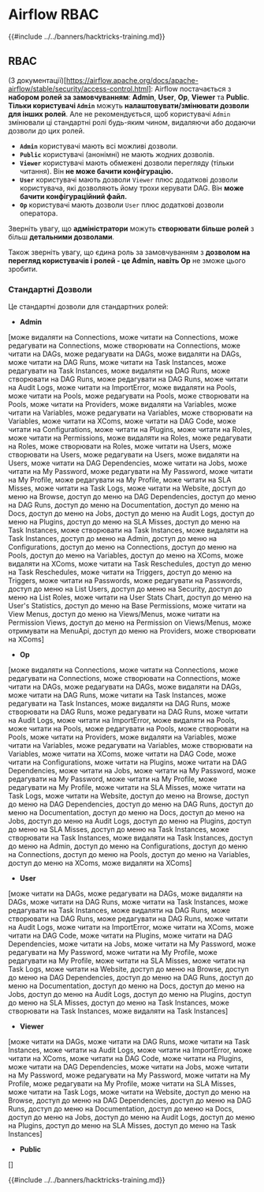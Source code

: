 # Airflow RBAC

{{#include ../../banners/hacktricks-training.md}}

## RBAC

(З документації)\[https://airflow.apache.org/docs/apache-airflow/stable/security/access-control.html]: Airflow постачається з **набором ролей за замовчуванням**: **Admin**, **User**, **Op**, **Viewer** та **Public**. **Тільки користувачі `Admin`** можуть **налаштовувати/змінювати дозволи для інших ролей**. Але не рекомендується, щоб користувачі `Admin` змінювали ці стандартні ролі будь-яким чином, видаляючи або додаючи дозволи до цих ролей.

- **`Admin`** користувачі мають всі можливі дозволи.
- **`Public`** користувачі (анонімні) не мають жодних дозволів.
- **`Viewer`** користувачі мають обмежені дозволи перегляду (тільки читання). Він **не може бачити конфігурацію.**
- **`User`** користувачі мають дозволи `Viewer` плюс додаткові дозволи користувача, які дозволяють йому трохи керувати DAG. Він **може бачити конфігураційний файл.**
- **`Op`** користувачі мають дозволи `User` плюс додаткові дозволи оператора.

Зверніть увагу, що **адміністратори** можуть **створювати більше ролей** з більш **детальними дозволами**.

Також зверніть увагу, що єдина роль за замовчуванням з **дозволом на перегляд користувачів і ролей - це Admin, навіть Op** не зможе цього зробити.

### Стандартні Дозволи

Це стандартні дозволи для стандартних ролей:

- **Admin**

\[може видаляти на Connections, може читати на Connections, може редагувати на Connections, може створювати на Connections, може читати на DAGs, може редагувати на DAGs, може видаляти на DAGs, може читати на DAG Runs, може читати на Task Instances, може редагувати на Task Instances, може видаляти на DAG Runs, може створювати на DAG Runs, може редагувати на DAG Runs, може читати на Audit Logs, може читати на ImportError, може видаляти на Pools, може читати на Pools, може редагувати на Pools, може створювати на Pools, може читати на Providers, може видаляти на Variables, може читати на Variables, може редагувати на Variables, може створювати на Variables, може читати на XComs, може читати на DAG Code, може читати на Configurations, може читати на Plugins, може читати на Roles, може читати на Permissions, може видаляти на Roles, може редагувати на Roles, може створювати на Roles, може читати на Users, може створювати на Users, може редагувати на Users, може видаляти на Users, може читати на DAG Dependencies, може читати на Jobs, може читати на My Password, може редагувати на My Password, може читати на My Profile, може редагувати на My Profile, може читати на SLA Misses, може читати на Task Logs, може читати на Website, доступ до меню на Browse, доступ до меню на DAG Dependencies, доступ до меню на DAG Runs, доступ до меню на Documentation, доступ до меню на Docs, доступ до меню на Jobs, доступ до меню на Audit Logs, доступ до меню на Plugins, доступ до меню на SLA Misses, доступ до меню на Task Instances, може створювати на Task Instances, може видаляти на Task Instances, доступ до меню на Admin, доступ до меню на Configurations, доступ до меню на Connections, доступ до меню на Pools, доступ до меню на Variables, доступ до меню на XComs, може видаляти на XComs, може читати на Task Reschedules, доступ до меню на Task Reschedules, може читати на Triggers, доступ до меню на Triggers, може читати на Passwords, може редагувати на Passwords, доступ до меню на List Users, доступ до меню на Security, доступ до меню на List Roles, може читати на User Stats Chart, доступ до меню на User's Statistics, доступ до меню на Base Permissions, може читати на View Menus, доступ до меню на Views/Menus, може читати на Permission Views, доступ до меню на Permission on Views/Menus, може отримувати на MenuApi, доступ до меню на Providers, може створювати на XComs]

- **Op**

\[може видаляти на Connections, може читати на Connections, може редагувати на Connections, може створювати на Connections, може читати на DAGs, може редагувати на DAGs, може видаляти на DAGs, може читати на DAG Runs, може читати на Task Instances, може редагувати на Task Instances, може видаляти на DAG Runs, може створювати на DAG Runs, може редагувати на DAG Runs, може читати на Audit Logs, може читати на ImportError, може видаляти на Pools, може читати на Pools, може редагувати на Pools, може створювати на Pools, може читати на Providers, може видаляти на Variables, може читати на Variables, може редагувати на Variables, може створювати на Variables, може читати на XComs, може читати на DAG Code, може читати на Configurations, може читати на Plugins, може читати на DAG Dependencies, може читати на Jobs, може читати на My Password, може редагувати на My Password, може читати на My Profile, може редагувати на My Profile, може читати на SLA Misses, може читати на Task Logs, може читати на Website, доступ до меню на Browse, доступ до меню на DAG Dependencies, доступ до меню на DAG Runs, доступ до меню на Documentation, доступ до меню на Docs, доступ до меню на Jobs, доступ до меню на Audit Logs, доступ до меню на Plugins, доступ до меню на SLA Misses, доступ до меню на Task Instances, може створювати на Task Instances, може видаляти на Task Instances, доступ до меню на Admin, доступ до меню на Configurations, доступ до меню на Connections, доступ до меню на Pools, доступ до меню на Variables, доступ до меню на XComs, може видаляти на XComs]

- **User**

\[може читати на DAGs, може редагувати на DAGs, може видаляти на DAGs, може читати на DAG Runs, може читати на Task Instances, може редагувати на Task Instances, може видаляти на DAG Runs, може створювати на DAG Runs, може редагувати на DAG Runs, може читати на Audit Logs, може читати на ImportError, може читати на XComs, може читати на DAG Code, може читати на Plugins, може читати на DAG Dependencies, може читати на Jobs, може читати на My Password, може редагувати на My Password, може читати на My Profile, може редагувати на My Profile, може читати на SLA Misses, може читати на Task Logs, може читати на Website, доступ до меню на Browse, доступ до меню на DAG Dependencies, доступ до меню на DAG Runs, доступ до меню на Documentation, доступ до меню на Docs, доступ до меню на Jobs, доступ до меню на Audit Logs, доступ до меню на Plugins, доступ до меню на SLA Misses, доступ до меню на Task Instances, може створювати на Task Instances, може видаляти на Task Instances]

- **Viewer**

\[може читати на DAGs, може читати на DAG Runs, може читати на Task Instances, може читати на Audit Logs, може читати на ImportError, може читати на XComs, може читати на DAG Code, може читати на Plugins, може читати на DAG Dependencies, може читати на Jobs, може читати на My Password, може редагувати на My Password, може читати на My Profile, може редагувати на My Profile, може читати на SLA Misses, може читати на Task Logs, може читати на Website, доступ до меню на Browse, доступ до меню на DAG Dependencies, доступ до меню на DAG Runs, доступ до меню на Documentation, доступ до меню на Docs, доступ до меню на Jobs, доступ до меню на Audit Logs, доступ до меню на Plugins, доступ до меню на SLA Misses, доступ до меню на Task Instances]

- **Public**

\[]

{{#include ../../banners/hacktricks-training.md}}
